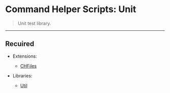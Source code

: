 # Command Helper Scripts: Unit

>Unit test library.

***

## Recuired

- Extensions:
  - [CHFiles](https://letsbuild.net/jenkins/job/CHFiles/)

- Libraries:
  - [Util](https://github.com/Community-Cadabra-Project/CHUtil)
